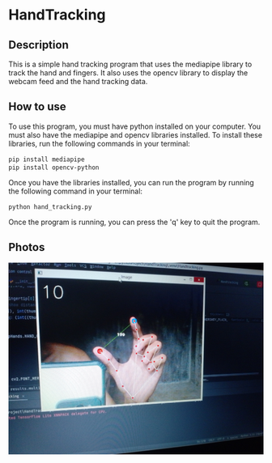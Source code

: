 # HandTracking

## Description
This is a simple hand tracking program that uses the mediapipe library to track the hand and fingers. It also uses the opencv library to display the webcam feed and the hand tracking data.

## How to use
To use this program, you must have python installed on your computer. You must also have the mediapipe and opencv libraries installed. To install these libraries, run the following commands in your terminal:
```
pip install mediapipe
pip install opencv-python
```
Once you have the libraries installed, you can run the program by running the following command in your terminal:
```
python hand_tracking.py
```
Once the program is running, you can press the 'q' key to quit the program.

## Photos 
![Hand Tracking](https://github.com/bibovaldez/HandTracking/blob/main/IMG_20230905_155310.jpg)



